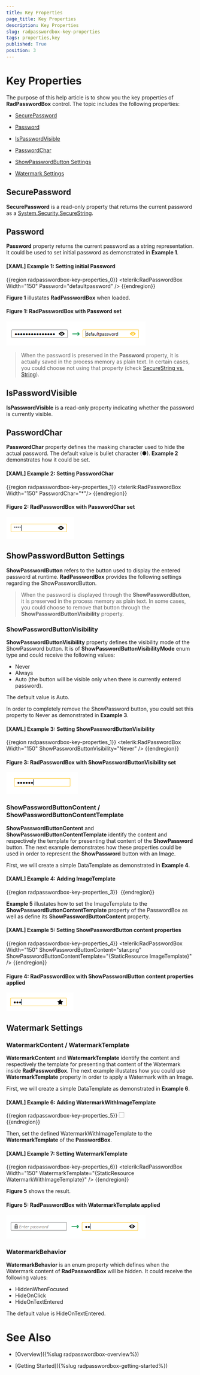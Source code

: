 ```yaml
---
title: Key Properties
page_title: Key Properties
description: Key Properties
slug: radpasswordbox-key-properties
tags: properties,key
published: True
position: 3
---
```


# Key Properties

The purpose of this help article is to show you the key properties of __RadPasswordBox__ control. The topic includes the following properties:

* [SecurePassword](#securepassword)

* [Password](#password)

* [IsPasswordVisible](#ispasswordvisible)

* [PasswordChar](#passwordchar)

* [ShowPasswordButton Settings](#showpasswordbutton-settings)

* [Watermark Settings](#watermark-settings)


## SecurePassword

__SecurePassword__ is a read-only property that returns the current password as a [System.Security.SecureString](https://msdn.microsoft.com/en-us/library/system.security.securestring(v=vs.110).aspx).

## Password

__Password__ property returns the current password as a string representation. It could be used to set initial password as demonstrated in __Example 1__.

#### __[XAML] Example 1: Setting initial Password__

{{region radpasswordbox-key-properties_0}}
	<telerik:RadPasswordBox Width="150" Password="defaultpassword" />
{{endregion}}

__Figure 1__ illustates __RadPasswordBox__ when loaded.

#### __Figure 1: RadPasswordBox with Password set__

![](images/RadPasswordBox_KeyProperties_4.png)

>When the password is preserved in the __Password__ property, it is actually saved in the process memory as plain text. In certain cases, you could choose not using that property (check [SecureString vs. String](https://msdn.microsoft.com/en-us/library/system.security.securestring(v=vs.110).aspx#vsString)). 

## IsPasswordVisible

__IsPasswordVisible__ is a read-only property indicating whether the password is currently visible.

## PasswordChar

__PasswordChar__ property defines the masking character used to hide the actual password. The default value is bullet character (●). __Example 2__ demonstrates how it could be set.
 
#### __[XAML] Example 2: Setting PasswordChar__
{{region radpasswordbox-key-properties_1}}
	<telerik:RadPasswordBox Width="150" PasswordChar="*"/>
{{endregion}}

#### __Figure 2: RadPasswordBox with PasswordChar set__

![](images/RadPasswordBox_KeyProperties_0.png)

## ShowPasswordButton Settings

__ShowPasswordButton__ refers to the button used to display the entered password at runtime. __RadPasswordBox__ provides the following settings regarding the ShowPasswordButton.

>When the password is displayed through the __ShowPasswordButton__, it is preserved in the process memory as plain text. In some cases, you could choose to remove that button through the __ShowPasswordButtonVisibility__ property.

### ShowPasswordButtonVisibility

__ShowPasswordButtonVisibility__ property defines the visibility mode of the ShowPassword button. It is of __ShowPasswordButtonVisibilityMode__ enum type and could receive the following values:
* Never 
* Always
* Auto (the button will be visible only when there is currently entered password). 

The default value is Auto.

In order to completely remove the ShowPassword button, you could set this property to Never as demonstrated in __Example 3__.
 
#### __[XAML] Example 3: Setting ShowPasswordButtonVisibility__
{{region radpasswordbox-key-properties_1}}
	<telerik:RadPasswordBox Width="150" ShowPasswordButtonVisibility="Never" />
{{endregion}}

#### __Figure 3: RadPasswordBox with ShowPasswordButtonVisibility set__

![](images/RadPasswordBox_KeyProperties_1.png)

### ShowPasswordButtonContent / ShowPasswordButtonContentTemplate

__ShowPasswordButtonContent__ and  __ShowPasswordButtonContentTemplate__ identify the content and respectively the template for presenting that content of the __ShowPassword__ button.  The next example demonstrates how these properties could be used in order to represent the __ShowPassword__ button with an Image.

First, we will create a simple DataTemplate as demonstrated in __Example 4__.

#### __[XAML] Example 4: Adding ImageTemplate__
{{region radpasswordbox-key-properties_3}}
	<DataTemplate x:Key="ImageTemplate">
		<Image Source="{Binding}" Stretch="None" />
	</DataTemplate>
{{endregion}}

__Example 5__ illustates how to set the ImageTemplate to the __ShowPasswordButtonContentTemplate__ property of the PasswordBox as well as define its __ShowPasswordButtonContent__ property.

#### __[XAML] Example 5: Setting ShowPasswordButton content properties__
{{region radpasswordbox-key-properties_4}}
	<telerik:RadPasswordBox Width="150" ShowPasswordButtonContent="star.png" ShowPasswordButtonContentTemplate="{StaticResource ImageTemplate}" />
{{endregion}}

#### __Figure 4: RadPasswordBox with ShowPasswordButton content properties applied__

![](images/RadPasswordBox_KeyProperties_2.png)

## Watermark Settings

### WatermarkContent / WatermarkTemplate

__WatermarkContent__ and  __WatermarkTemplate__ identify the content and respectively the template for presenting that content of the Watermark inside __RadPasswordBox__. The next example illustates how you could use __WatermarkTemplate__ property in order to apply a Watermark with an Image. 

First, we will create a simple DataTemplate as demonstrated in __Example 6__.

#### __[XAML] Example 6: Adding WatermarkWithImageTemplate__
{{region radpasswordbox-key-properties_5}}
	<DataTemplate x:Key="WatermarkWithImageTemplate">
		<StackPanel Orientation="Horizontal">
			<Image Source="passwordImage.png" Width="14" Height="14" />
			<TextBlock Text="Enter password" />
		</StackPanel>           
	</DataTemplate>
{{endregion}}

Then, set the defined WatermarkWithImageTemplate to the __WatermarkTemplate__ of the __PasswordBox__.

#### __[XAML] Example 7: Setting WatermarkTemplate__
{{region radpasswordbox-key-properties_6}}
	<telerik:RadPasswordBox Width="150"  WatermarkTemplate="{StaticResource WatermarkWithImageTemplate}" />
{{endregion}}

__Figure 5__ shows the result.

#### __Figure 5: RadPasswordBox with WatermarkTemplate applied__

![](images/RadPasswordBox_KeyProperties_3.png)

### WatermarkBehavior

__WatermarkBehavior__ is an enum property which defines when the Watermark content of __RadPasswordBox__ will be hidden. It could receive the following values:

* HiddenWhenFocused
* HideOnClick
* HideOnTextEntered

The default value is HideOnTextEntered.

# See Also

 * [Overview]({%slug radpasswordbox-overview%})

 * [Getting Started]({%slug radpasswordbox-getting-started%})